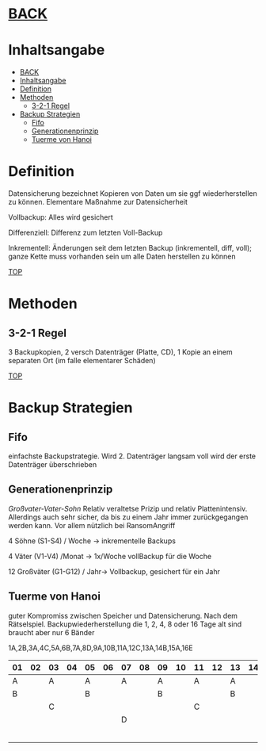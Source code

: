 # [BACK](../index.html)
# Inhaltsangabe
- [BACK](#back)
- [Inhaltsangabe](#inhaltsangabe)
- [Definition](#definition)
- [Methoden](#methoden)
  - [3-2-1 Regel](#3-2-1-regel)
- [Backup Strategien](#backup-strategien)
  - [Fifo](#fifo)
  - [Generationenprinzip](#generationenprinzip)
  - [Tuerme von Hanoi](#tuerme-von-hanoi)

# Definition
Datensicherung bezeichnet Kopieren von Daten um sie ggf wiederherstellen zu können. Elementare Maßnahme zur Datensicherheit

Vollbackup: Alles wird gesichert

Differenziell: Differenz zum letzten Voll-Backup

Inkrementell: Änderungen seit dem letzten Backup (inkrementell, diff, voll); ganze Kette muss vorhanden sein um alle Daten herstellen zu können

[TOP](#)

# Methoden
## 3-2-1 Regel
3 Backupkopien, 2 versch Datenträger (Platte, CD), 1 Kopie an einem separaten Ort (im falle elementarer Schäden)

[TOP](#)

# Backup Strategien
## Fifo
einfachste Backupstrategie. Wird 2. Datenträger langsam voll wird der erste Datenträger überschrieben

## Generationenprinzip 
*Großvater-Vater-Sohn*
Relativ veraltetse Prizip und relativ Plattenintensiv. Allerdings auch sehr sicher, da bis zu einem Jahr immer zurückgegangen werden kann. Vor allem nützlich bei RansomAngriff

4 Söhne (S1-S4) / Woche -> inkrementelle Backups

4 Väter (V1-V4) /Monat -> 1x/Woche vollBackup für die Woche

12 Großväter (G1-G12) / Jahr-> Vollbackup, gesichert für ein Jahr

## Tuerme von Hanoi
guter Kompromiss zwischen Speicher und Datensicherung. Nach dem Rätselspiel. Backupwiederherstellung die 1, 2, 4, 8 oder 16 Tage alt sind braucht aber nur 6 Bänder

1A,2B,3A,4C,5A,6B,7A,8D,9A,10B,11A,12C,13A,14B,15A,16E

01|02|03|04|05|06|07|08|09|10|11|12|13|14|15|16
--|--|--|--|--|--|--|--|--|--|--|--|--|--|--|--
A |  |A |  | A|  | A|  |A |  |A |  |A |  | A|
  |B |  |  |  | B|  |  |  |B |  |  |  |B |  |
  |  |  |C |  |  |  |  |  |  |  | C|  |  |  |
  |  |  |  |  |  |  |D |  |  |  |  |  |  |  |
  |  |  |  |  |  |  |  |  |  |  |  |  |  |  |
  |  |  |  |  |  |  |  |  |  |  |  |  |  |  |E
 


